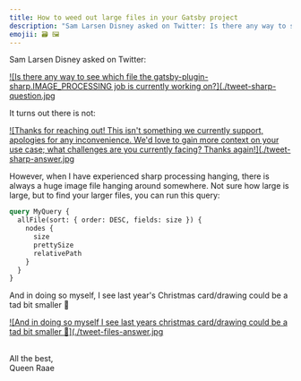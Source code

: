 ```yaml
---
title: How to weed out large files in your Gatsby project
description: "Sam Larsen Disney asked on Twitter: Is there any way to see which file the gatsby-plugin-sharp.IMAGE_PROCESSING job is currently working on?"
emojii: 🗃 🖼
---
```


Sam Larsen Disney asked on Twitter:

[![Is there any way to see which file the gatsby-plugin-sharp.IMAGE_PROCESSING job is currently working on?](./tweet-sharp-question.jpg](https://twitter.com/SamLarsenDisney/status/1498675878485807113)

It turns out there is not:

[![Thanks for reaching out! This isn't something we currently support, apologies for any inconvenience. We'd love to gain more context on your use case; what challenges are you currently facing? Thanks again!](./tweet-sharp-answer.jpg](https://twitter.com/AskGatsbyJS/status/1498697711134126086)

However, when I have experienced sharp processing hanging, there is always a huge image file hanging around somewhere. Not sure how large is large, but to find your larger files, you can run this query:

```graphql
query MyQuery {
  allFile(sort: { order: DESC, fields: size }) {
    nodes {
      size
      prettySize
      relativePath
    }
  }
}
```

And in doing so myself, I see last year's Christmas card/drawing could be a tad bit smaller 🎄

[![And in doing so myself I see last years christmas card/drawing could be a tad bit smaller 🎄](./tweet-files-answer.jpg](https://twitter.com/raae/status/1498705093348241409)

&nbsp;  
All the best,  
Queen Raae
